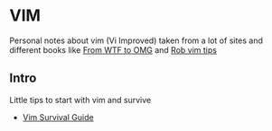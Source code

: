 # VIM

Personal notes about vim (Vi Improved) taken from a lot of sites and different books like [From WTF to OMG](https://jovicailic.org/mastering-vim-quickly/) and [Rob vim tips](https://rwx.gg/tools/editors/vim/)

## Intro

Little tips to start with vim and survive
- [Vim Survival Guide](Intro/README.md)
